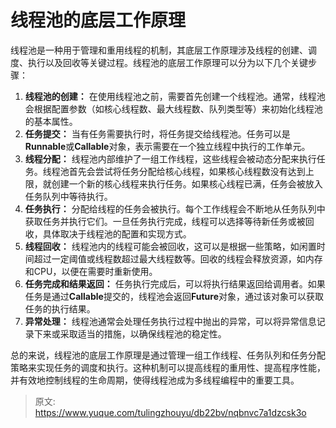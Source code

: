 # 线程池的底层工作原理

线程池是一种用于管理和重用线程的机制，其底层工作原理涉及线程的创建、调度、执行以及回收等关键过程。线程池的底层工作原理可以分为以下几个关键步骤：

1. **线程池的创建：** 在使用线程池之前，需要首先创建一个线程池。通常，线程池会根据配置参数（如核心线程数、最大线程数、队列类型等）来初始化线程池的基本属性。
2. **任务提交：** 当有任务需要执行时，将任务提交给线程池。任务可以是**Runnable**或**Callable**对象，表示需要在一个独立线程中执行的工作单元。
3. **线程分配：** 线程池内部维护了一组工作线程，这些线程会被动态分配来执行任务。线程池首先会尝试将任务分配给核心线程，如果核心线程数没有达到上限，就创建一个新的核心线程来执行任务。如果核心线程已满，任务会被放入任务队列中等待执行。
4. **任务执行：** 分配给线程的任务会被执行。每个工作线程会不断地从任务队列中获取任务并执行它们。一旦任务执行完成，线程可以选择等待新任务或被回收，具体取决于线程池的配置和实现方式。
5. **线程回收：** 线程池内的线程可能会被回收，这可以是根据一些策略，如闲置时间超过一定阈值或线程数超过最大线程数等。回收的线程会释放资源，如内存和CPU，以便在需要时重新使用。
6. **任务完成和结果返回：** 任务执行完成后，可以将执行结果返回给调用者。如果任务是通过**Callable**提交的，线程池会返回**Future**对象，通过该对象可以获取任务的执行结果。
7. **异常处理：** 线程池通常会处理任务执行过程中抛出的异常，可以将异常信息记录下来或采取适当的措施，以确保线程池的稳定性。

总的来说，线程池的底层工作原理是通过管理一组工作线程、任务队列和任务分配策略来实现任务的调度和执行。这种机制可以提高线程的重用性、提高程序性能，并有效地控制线程的生命周期，使得线程池成为多线程编程中的重要工具。


> 原文: <https://www.yuque.com/tulingzhouyu/db22bv/nqbnvc7a1dzcsk3o>